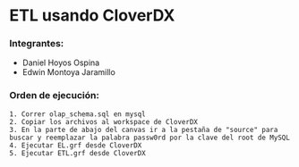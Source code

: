 # ETL usando CloverDX
### Integrantes:
- Daniel Hoyos Ospina
- Edwin Montoya Jaramillo
### Orden de ejecución:
```
1. Correr olap_schema.sql en mysql
2. Copiar los archivos al workspace de CloverDX
3. En la parte de abajo del canvas ir a la pestaña de "source" para buscar y reemplazar la palabra passw0rd por la clave del root de MySQL
4. Ejecutar EL.grf desde CloverDX
5. Ejecutar ETL.grf desde CloverDX
```